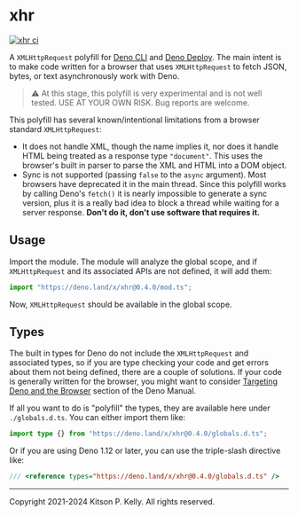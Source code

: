 # xhr

[![xhr ci](https://github.com/kitsonk/xhr/workflows/ci/badge.svg)](https://github.com/kitsonk/xhr)

A `XMLHttpRequest` polyfill for [Deno CLI](https://deno.land/) and
[Deno Deploy](https://deno.com/deploy/). The main intent is to make code written
for a browser that uses `XMLHttpRequest` to fetch JSON, bytes, or text
asynchronously work with Deno.

> ⚠️ At this stage, this polyfill is very experimental and is not well tested.
> USE AT YOUR OWN RISK. Bug reports are welcome.

This polyfill has several known/intentional limitations from a browser standard
`XMLHttpRequest`:

- It does not handle XML, though the name implies it, nor does it handle HTML
  being treated as a response type `"document"`. This uses the browser's built
  in parser to parse the XML and HTML into a DOM object.
- Sync is not supported (passing `false` to the `async` argument). Most browsers
  have deprecated it in the main thread. Since this polyfill works by calling
  Deno's `fetch()` it is nearly impossible to generate a sync version, plus it
  is a really bad idea to block a thread while waiting for a server response.
  **Don't do it, don't use software that requires it.**

## Usage

Import the module. The module will analyze the global scope, and if
`XMLHttpRequest` and its associated APIs are not defined, it will add them:

```ts
import "https://deno.land/x/xhr@0.4.0/mod.ts";
```

Now, `XMLHttpRequest` should be available in the global scope.

## Types

The built in types for Deno do not include the `XMLHttpRequest` and associated
types, so if you are type checking your code and get errors about them not being
defined, there are a couple of solutions. If your code is generally written for
the browser, you might want to consider
[Targeting Deno and the Browser](https://docs.deno.com/runtime/manual/advanced/typescript/configuration#targeting-deno-and-the-browser)
section of the Deno Manual.

If all you want to do is "polyfill" the types, they are available here under
`./globals.d.ts`. You can either import them like:

```ts
import type {} from "https://deno.land/x/xhr@0.4.0/globals.d.ts";
```

Or if you are using Deno 1.12 or later, you can use the triple-slash directive
like:

```ts
/// <reference types="https://deno.land/x/xhr@0.4.0/globals.d.ts" />
```

---

Copyright 2021-2024 Kitson P. Kelly. All rights reserved.
